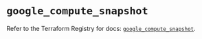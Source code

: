 # `google_compute_snapshot`

Refer to the Terraform Registry for docs: [`google_compute_snapshot`](https://registry.terraform.io/providers/drfaust92/google/4.16.4/docs/resources/compute_snapshot).
